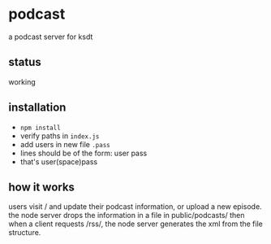# podcast
a podcast server for ksdt

## status
working

## installation
- `npm install`
- verify paths in `index.js`
- add users in new file `.pass`
 - lines should be of the form: user pass
  - that's user(space)pass

## how it works
users visit / and update their podcast information, or upload a new episode. the node server drops the information in a file in public/podcasts/<user>
then when a client requests /rss/<user>, the node server generates the xml from the file structure.


